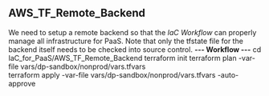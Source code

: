 ## AWS_TF_Remote_Backend
We need to setup a remote backend so that the *IaC Workflow* can properly manage all infrastructure for PaaS.
Note that only the tfstate file for the backend itself needs to be checked into source control.
**--- Workflow ---**
cd IaC_for_PaaS/AWS_TF_Remote_Backend
terraform init
terraform plan -var-file vars/dp-sandbox/nonprod/vars.tfvars    
terraform apply -var-file vars/dp-sandbox/nonprod/vars.tfvars -auto-approve